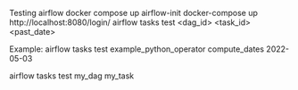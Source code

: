 Testing airflow
docker compose up airflow-init
docker-compose up
http://localhost:8080/login/
airflow tasks test <dag_id> <task_id> <past_date>

Example:
airflow tasks test example_python_operator compute_dates 2022-05-03

airflow tasks test my_dag my_task